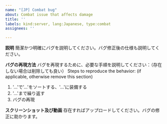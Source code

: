 ```yaml
---
name: "[JP] Combat bug"
about: Combat issue that affects damage
title: ''
labels: kind:server, lang:Japanese, type:combat
assignees: ''

---
```


**説明**
簡潔かつ明確にバグを説明してください。バグ修正後の仕様も説明してください。

**バグの再現方法**
バグを再現するために、必要な手順を説明してください：（存在しない場合は削除しても良い）
Steps to reproduce the behavior: (if applicable, otherwise remove this section)
1. '...'で'...'をソートする、'...'に装備する
2. '...'まで繰り返す
3. バグの再現

**スクリーンショット及び動画**
存在すればアップロードしてください。バグの修正に助かります。
